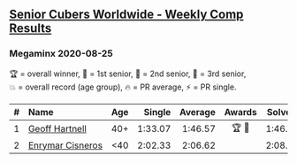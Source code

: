 <style>table {white-space: nowrap;}</style>
<link rel="stylesheet" type="text/css" href="/scw-comp/css/flags.css" />

## [Senior Cubers Worldwide - Weekly Comp Results](/scw-comp/results/)
### Megaminx 2020-08-25

<span style="white-space: nowrap;">🏆 = overall winner</span>, <span style="white-space: nowrap;">🥇 = 1st senior</span>, <span style="white-space: nowrap;">🥈 = 2nd senior</span>, <span style="white-space: nowrap;">🥉 = 3rd senior</span>, <span style="white-space: nowrap;">💥 = overall record (age group)</span>, <span style="white-space: nowrap;">🔥 = PR average</span>, <span style="white-space: nowrap;">⚡ = PR single</span>.

| # | Name | Age | Single | Average | Awards | Solve 1 | Solve 2 | Solve 3 | Solve 4 | Solve 5 | Video |
| :--: | :-- | :--: | --: | --: | :--: | --: | --: | --: | --: | --: | :-- |
| 1 | [Geoff Hartnell](../../persons/geoff_hartnell/minx.md) | 40+ | 1:33.07 | 1:46.57 | 🏆 🥇 | 1:46.73 | 1:33.07 | 1:45.67 | 1:47.30 | 1:52.14 | [Desktop](https://www.facebook.com/events/2812216602434889/permalink/2812686935721189) / [Mobile](https://m.facebook.com/events/2812216602434889?view=permalink&id=2812686935721189) |
| 2 | [Enrymar Cisneros](../../persons/enrymar_cisneros/minx.md) | <40 | 2:02.33 | 2:06.62 |  | 2:08.32 | 2:03.49 | 2:02.33 | 2:13.28 | 2:08.06 | [Desktop](https://www.facebook.com/events/2812216602434889/permalink/2818472751809274) / [Mobile](https://m.facebook.com/events/2812216602434889?view=permalink&id=2818472751809274) |

<!-- Global site tag (gtag.js) - Google Analytics -->
<script async src="https://www.googletagmanager.com/gtag/js?id=UA-86348435-3"></script>
<script>window.dataLayer = window.dataLayer || []; function gtag() {dataLayer.push(arguments);} gtag('js', new Date()); gtag('config', 'UA-86348435-3');</script>
